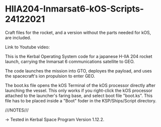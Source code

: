 # HIIA204-Inmarsat6-kOS-Scripts-24122021

Craft files for the rocket, and a version without the parts needed for kOS, are included.

Link to Youtube video:


This is the Kerbal Operating System code for a japanese H-IIA 204 rocket launch, carrying the Inmarsat 6 communications satellite to GEO.

The code launches the mission into GTO, deployes the payload, and uses the spacecraft's ion propulsion to enter GEO.

The boot.ks file opens the kOS Terminal of the kOS processor directly after launching the vessel. This only works if you right-click the kOS processor attached to the launcher's faring base, and select boot file "boot.ks". This file has to be placed inside a "Boot" foder in the KSP/Ships/Script directory.

///NOTES///

-> Tested in Kerbal Space Program Version 1.12.2.
